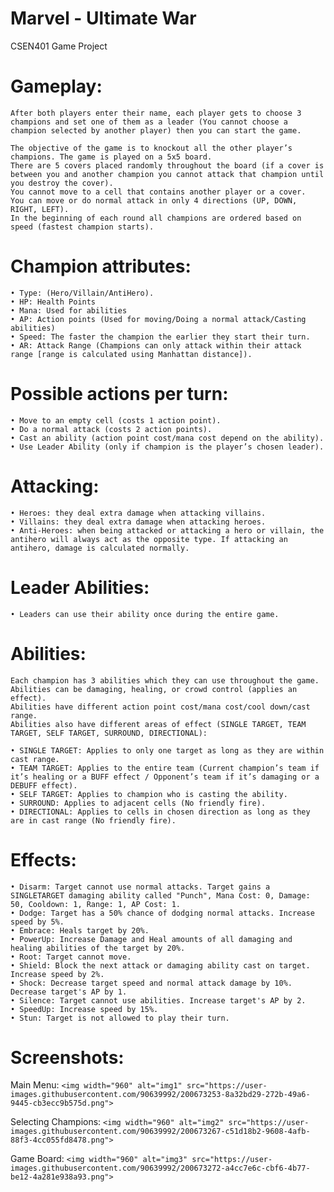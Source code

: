 # Marvel - Ultimate War

CSEN401 Game Project

# Gameplay:

    After both players enter their name, each player gets to choose 3 champions and set one of them as a leader (You cannot choose a champion selected by another player) then you can start the game.

    The objective of the game is to knockout all the other player’s champions. The game is played on a 5x5 board.
	There are 5 covers placed randomly throughout the board (if a cover is between you and another champion you cannot attack that champion until you destroy the cover).
	You cannot move to a cell that contains another player or a cover.
	You can move or do normal attack in only 4 directions (UP, DOWN, RIGHT, LEFT).
	In the beginning of each round all champions are ordered based on speed (fastest champion starts).

# Champion attributes:

    • Type: (Hero/Villain/AntiHero).
	• HP: Health Points
	• Mana: Used for abilities
	• AP: Action points (Used for moving/Doing a normal attack/Casting abilities)
	• Speed: The faster the champion the earlier they start their turn.
	• AR: Attack Range (Champions can only attack within their attack range [range is calculated using Manhattan distance]).

# Possible actions per turn:

    • Move to an empty cell (costs 1 action point).
	• Do a normal attack (costs 2 action points).
	• Cast an ability (action point cost/mana cost depend on the ability).
	• Use Leader Ability (only if champion is the player’s chosen leader).

# Attacking:

    • Heroes: they deal extra damage when attacking villains.
	• Villains: they deal extra damage when attacking heroes.
	• Anti-Heroes: when being attacked or attacking a hero or villain, the antihero will always act as the opposite type. If attacking an antihero, damage is calculated normally.

# Leader Abilities:

    • Leaders can use their ability once during the entire game.

# Abilities:

    Each champion has 3 abilities which they can use throughout the game.
	Abilities can be damaging, healing, or crowd control (applies an effect).
	Abilities have different action point cost/mana cost/cool down/cast range.
	Abilities also have different areas of effect (SINGLE TARGET, TEAM TARGET, SELF TARGET, SURROUND, DIRECTIONAL):

    • SINGLE TARGET: Applies to only one target as long as they are within cast range.
	• TEAM TARGET: Applies to the entire team (Current champion’s team if it’s healing or a BUFF effect / Opponent’s team if it’s damaging or a DEBUFF effect).
	• SELF TARGET: Applies to champion who is casting the ability.
	• SURROUND: Applies to adjacent cells (No friendly fire).
	• DIRECTIONAL: Applies to cells in chosen direction as long as they are in cast range (No friendly fire).

# Effects:

    • Disarm: Target cannot use normal attacks. Target gains a SINGLETARGET damaging ability called "Punch", Mana Cost: 0, Damage: 50, Cooldown: 1, Range: 1, AP Cost: 1.
	• Dodge: Target has a 50% chance of dodging normal attacks. Increase speed by 5%.
	• Embrace: Heals target by 20%.
	• PowerUp: Increase Damage and Heal amounts of all damaging and healing abilities of the target by 20%.
	• Root: Target cannot move.
	• Shield: Block the next attack or damaging ability cast on target. Increase speed by 2%.
	• Shock: Decrease target speed and normal attack damage by 10%. Decrease target's AP by 1.
	• Silence: Target cannot use abilities. Increase target's AP by 2.
	• SpeedUp: Increase speed by 15%.
	• Stun: Target is not allowed to play their turn.

# Screenshots:

Main Menu:
`<img width="960" alt="img1" src="https://user-images.githubusercontent.com/90639992/200673253-8a32bd29-272b-49a6-9445-cb3ecc9b575d.png">`


Selecting Champions:
`<img width="960" alt="img2" src="https://user-images.githubusercontent.com/90639992/200673267-c51d18b2-9608-4afb-88f3-4cc055fd8478.png">`


Game Board:
`<img width="960" alt="img3" src="https://user-images.githubusercontent.com/90639992/200673272-a4cc7e6c-cbf6-4b77-be12-4a281e938a93.png">`

